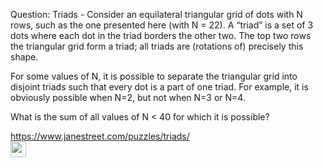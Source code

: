 Question: Triads - 
Consider an equilateral triangular grid of dots with N rows, such as the one presented here (with N = 22). A “triad” is a set of 3 dots where each dot in the triad borders the other two. The top two rows the triangular grid form a triad; all triads are (rotations of) precisely this shape.

For some values of N, it is possible to separate the triangular grid into disjoint triads such that every dot is a part of one triad. For example, it is obviously possible when N=2, but not when N=3 or N=4.

What is the sum of all values of N < 40 for which it is possible?

https://www.janestreet.com/puzzles/triads/ </br>
<img src="https://www.janestreet.com/puzzles/wp-content/uploads/2020/04/triangular_2.png" width="25">

